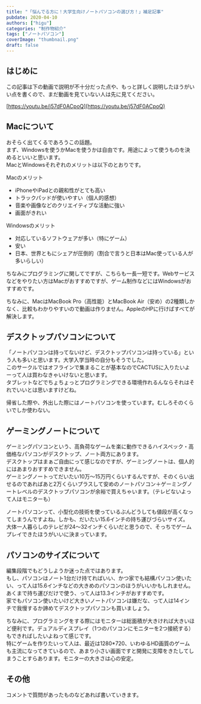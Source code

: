 ```yaml
---
title: "「悩んでる方に！大学生向けノートパソコンの選び方！」補足記事"
pubdate: 2020-04-10
authors: ["higu"]
categories: "制作物紹介"
tags: ["ノートパソコン"]
coverImage: "thumbnail.png"
draft: false
---
```


## はじめに

この記事は下の動画で説明が不十分だった点や、もっと詳しく説明したほうがいい点を書くので、まだ動画を見ていない人は先に見てください。

[https://youtu.be/j57dF0ACpoQ](https://youtu.be/j57dF0ACpoQ)

## Macについて

おそらく出てくるであろうこの話題。  
まず、Windowsを使うかMacを使うかは自由です。用途によって使うものを決めるといいと思います。  
MacとWindowsそれぞれのメリットは以下のとおりです。

Macのメリット

- iPhoneやiPadとの親和性がとても高い
- トラックパッドが使いやすい（個人的感想）
- 音楽や画像などのクリエイティブな活動に強い
- 画面がきれい

Windowsのメリット

- 対応しているソフトウェアが多い（特にゲーム）
- 安い
- 日本、世界ともにシェアが圧倒的（割合で言うと日本はMac使っている人が多いらしい）

ちなみにプログラミングに関してですが、こちらも一長一短です。Webサービスなどをやりたい方はMacがおすすめですが、ゲーム制作などにはWindowsがおすすめです。  
  
ちなみに、MacはMacBook Pro（高性能）とMacBook Air（安め）の2種類しかなく、比較もわかりやすいので動画は作りません。AppleのHPに行けばすべてが解決します。

## デスクトップパソコンについて

「ノートパソコンは持ってないけど、デスクトップパソコンは持っている」という人も多いと思います。大学入学当時の自分もそうでした。  
このサークルではオフラインで集まることが基本なのでCACTUSに入りたいよーって人は買わなきゃいけないと思います。  
タブレットなどでちょちょっとプログラミングできる環境作れるんならそれはそれでいいとは思いますけどね。  
  
帰省した際や、外出した際にはノートパソコンを使っています。むしろそのくらいでしか使わない。

## ゲーミングノートについて

ゲーミングパソコンという、高負荷なゲームを楽に動作できるハイスペック・高価格なパソコンがデスクトップ、ノート両方にあります。  
デスクトップはまぁご自由にって感じなのですが、ゲーミングノートは、個人的にはあまりおすすめできません。  
ゲーミングノートってだいたい10万～15万円くらいするんですが、そのくらい出せるのであればあと2万くらいプラスして安めのノートパソコン＋ゲーミングノートレベルのデスクトップパソコンが余裕で買えちゃいます。（テレビないよって人はモニターも）  
  
ノートパソコンって、小型化の技術を使っているぶんどうしても値段が高くなってしまうんですよね。しかも、だいたい15.6インチの持ち運びづらいサイズ。  
大体一人暮らしのテレビが24～32インチくらいだと思うので、そっちでゲームプレイできたほうがいいに決まっています。

## パソコンのサイズについて

編集段階でもどうしようか迷った点ではあります。  
もし、パソコンはノート1台だけ持てればいい、かつ家でも結構パソコン使いたい、って人は15.6インチなどの大きめのパソコンのほうがいいかもしれません。  
あくまで持ち運びだけで使う、って人は13.3インチがおすすめです。  
家でもパソコン使いたいけど大きいノートパソコンは嫌だな、って人は14インチで我慢するか諦めてデスクトップパソコンも買いましょう。  
  
ちなみに、プログラミングをする際にはモニターは総面積が大きければ大きいほど便利です。デュアルディスプレイ（1つのパソコンにモニターを2つ接続する）もできればしたいよねって感じです。  
特にゲームを作りたいって人は、最近は1280\*720、いわゆるHD画質のゲームも主流になってきているので、あまり小さい画面ですと開発に支障をきたしてしまうことすらあります。モニターの大きさは心の安定。

## その他

コメントで質問があったものなどあれば書いていきます。
